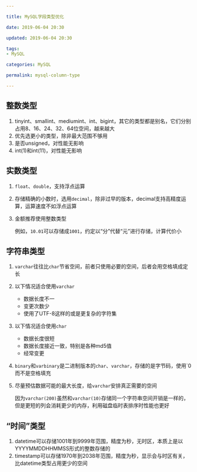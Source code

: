 ```yaml
---

title: MySQL字段类型优化

date: 2019-06-04 20:30

updated: 2019-06-04 20:30

tags:
- MySQL

categories: MySQL

permalink: mysql-column-type

---
```




## 整数类型

1. tinyint、smallint、mediumint、int、bigint，其它的类型都是别名，它们分别占用8、16、24、32、64位空间，越来越大
2. 优先选更小的类型，除非最大范围不够用
3. 是否unsigned，对性能无影响
4. int(1)和int(11)，对性能无影响



## 实数类型

1. `float`、`double`，支持浮点运算

2. 存储精确的小数时，选用`decimal`，除非过早的版本，decimal支持高精度运算，运算速度不如浮点运算

3. 金额推荐使用整数类型

   例如，`10.01`可以存储成`1001`，约定以“分”代替“元”进行存储，计算代价小



## 字符串类型

1. `varchar`往往比`char`节省空间，前者只使用必要的空间，后者会用空格填成定长

2. 以下情况适合使用`varchar`

   - 数据长度不一
   - 变更次数少
   - 使用了UTF-8这样的或是更复杂的字符集

3. 以下情况适合使用`char`

   - 数据长度很短
   - 数据长度接近一致，特别是各种md5值
   - 经常变更

4. `binary`和`varbinary`是二进制版本的`char`、`varchar`，存储的是字节码，使用`0而不是空格填充

5. 尽量预估数据可能的最大长度，给`varchar`安排真正需要的空间

   因为`varchar(200)`虽然和`varchar(10)`存储同一个字符串空间开销是一样的，但是更短的列会消耗更少的内存，利用磁盘临时表排序时性能也更好



## “时间”类型

1. datetime可以存储1001年到9999年范围，精度为秒，无时区，本质上是以YYYYMMDDHHMMSS形式的整数存储的
2. timestamp可以存储1970年到2038年范围，精度为秒，显示会与时区有关，比datetime类型占用更少的空间



